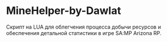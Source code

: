 # MineHelper-by-Dawlat
Скрипт на LUA для облегчения процесса добычи ресурсов и обеспечения детальной статистики в игре SA:MP Arizona RP.
